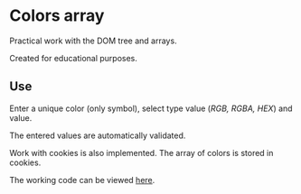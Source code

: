 # Colors array

Practical work with the DOM tree and arrays.

Created for educational purposes.

## Use

Enter a unique color  (only symbol), select type value (_RGB, RGBA, HEX_) and value.

The entered values are automatically validated.

Work with cookies is also implemented. The array of colors is stored in cookies.

The working code can be viewed [here](https://armer7.github.io/arraycolor/).
